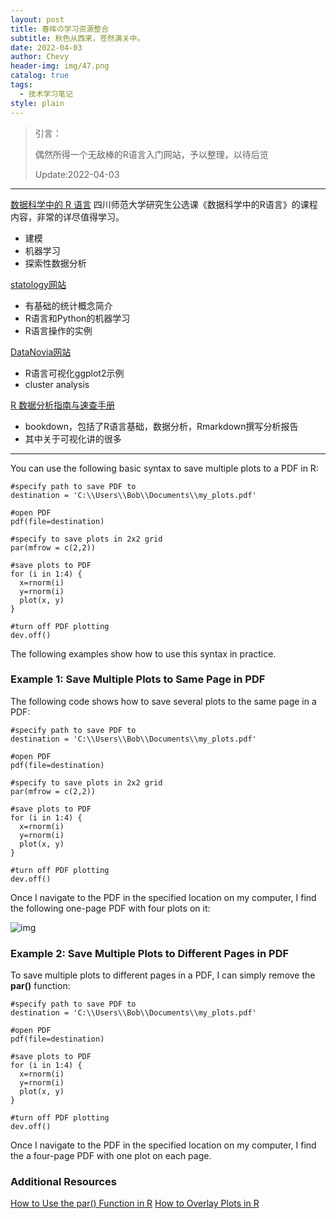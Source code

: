 ```yaml
---
layout: post
title: 春晖の学习资源整合
subtitle: 秋色从西来，苍然满关中。
date: 2022-04-03
author: Chevy
header-img: img/47.png
catalog: true
tags:
  - 技术学习笔记
style: plain
---
```


> 引言：
> 
> 偶然所得一个无敌棒的R语言入门网站，予以整理，以待后览 
>
> Update:2022-04-03

------

[数据科学中的 R 语言](https://bookdown.org/wangminjie/R4DS/)
四川师范大学研究生公选课《数据科学中的R语言》的课程内容，非常的详尽值得学习。
- 建模
- 机器学习
- 探索性数据分析

[statology网站](https://www.statology.org/machine-learning-tutorials/)

- 有基础的统计概念简介
- R语言和Python的机器学习
- R语言操作的实例

[DataNovia网站](https://www.datanovia.com/en/blog/category/ggplot2/)

- R语言可视化ggplot2示例
- cluster analysis

[R 数据分析指南与速查手册](https://bookdown.org/xiao/RAnalysisBook/)

- bookdown，包括了R语言基础，数据分析，Rmarkdown撰写分析报告
- 其中关于可视化讲的很多

------

You can use the following basic syntax to save multiple plots to a PDF in R:

```shell
#specify path to save PDF to
destination = 'C:\\Users\\Bob\\Documents\\my_plots.pdf'

#open PDF
pdf(file=destination)

#specify to save plots in 2x2 grid
par(mfrow = c(2,2))

#save plots to PDF
for (i in 1:4) {   
  x=rnorm(i)  
  y=rnorm(i)  
  plot(x, y)   
}

#turn off PDF plotting
dev.off() 
```

The following examples show how to use this syntax in practice.

### **Example 1: Save Multiple Plots to Same Page in PDF**

The following code shows how to save several plots to the same page in a PDF:

```shell
#specify path to save PDF to
destination = 'C:\\Users\\Bob\\Documents\\my_plots.pdf'

#open PDF
pdf(file=destination)

#specify to save plots in 2x2 grid
par(mfrow = c(2,2))

#save plots to PDF
for (i in 1:4) {   
  x=rnorm(i)  
  y=rnorm(i)  
  plot(x, y)   
}

#turn off PDF plotting
dev.off() 
```

Once I navigate to the PDF in the specified location on my computer, I find the following one-page PDF with four plots on it:

![img](https://www.statology.org/wp-content/uploads/2021/07/pdfsave1.png)

### **Example 2: Save Multiple Plots to Different Pages in PDF**

To save multiple plots to different pages in a PDF, I can simply remove the **par()** function:

```shell
#specify path to save PDF to
destination = 'C:\\Users\\Bob\\Documents\\my_plots.pdf'

#open PDF
pdf(file=destination)

#save plots to PDF
for (i in 1:4) {   
  x=rnorm(i)  
  y=rnorm(i)  
  plot(x, y)   
}

#turn off PDF plotting
dev.off() 
```

Once I navigate to the PDF in the specified location on my computer, I find the a four-page PDF with one plot on each page.

### **Additional Resources**

[How to Use the par() Function in R](https://www.statology.org/par-function-in-r/)
[How to Overlay Plots in R](https://www.statology.org/r-overlay-plots/)
